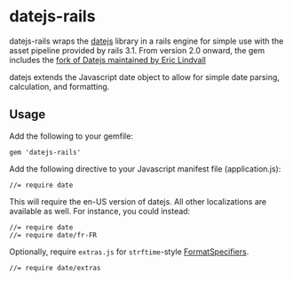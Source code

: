 # datejs-rails

datejs-rails wraps the [datejs](http://www.datejs.com/) library in a rails engine for simple
use with the asset pipeline provided by rails 3.1. From version 2.0 onward, the gem includes the [fork of Datejs
maintained by Eric Lindvall][1]

datejs extends the Javascript date object to allow for simple date parsing, calculation,
and formatting.

## Usage

Add the following to your gemfile:

    gem 'datejs-rails'

Add the following directive to your Javascript manifest file (application.js):

    //= require date

This will require the en-US version of datejs. All other localizations are
available as well. For instance, you could instead:

    //= require date
    //= require date/fr-FR

Optionally, require `extras.js` for `strftime`-style [FormatSpecifiers](http://code.google.com/p/datejs/wiki/FormatSpecifiers).

    //= require date/extras

[1]: https://github.com/eric/Datejs


